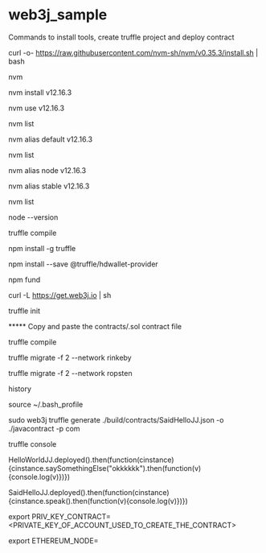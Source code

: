 # web3j_sample




Commands to install tools, create truffle project and deploy contract

curl -o- https://raw.githubusercontent.com/nvm-sh/nvm/v0.35.3/install.sh | bash

nvm

nvm install v12.16.3

nvm use v12.16.3

nvm list

nvm alias default v12.16.3 

nvm list

nvm alias node v12.16.3 

nvm alias stable v12.16.3 

nvm list

node --version

truffle compile

npm install -g truffle

npm install --save @truffle/hdwallet-provider

npm fund

curl -L https://get.web3j.io | sh


truffle init

***** Copy and paste the contracts/.sol contract file


truffle compile

truffle migrate -f 2 --network rinkeby

truffle migrate -f 2 --network ropsten

history

source ~/.bash_profile

sudo web3j truffle generate  ./build/contracts/SaidHelloJJ.json -o ./javacontract -p com

truffle console

HelloWorldJJ.deployed().then(function(cinstance){cinstance.saySomethingElse("okkkkkk").then(function(v){console.log(v)})})

SaidHelloJJ.deployed().then(function(cinstance){cinstance.speak().then(function(v){console.log(v)})})

export PRIV_KEY_CONTRACT=<PRIVATE_KEY_OF_ACCOUNT_USED_TO_CREATE_THE_CONTRACT>

export ETHEREUM_NODE=<ETHEREUM NODE ADDRESS>